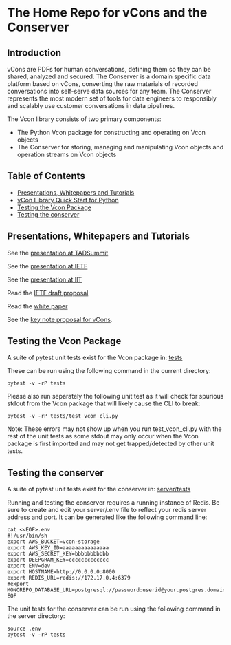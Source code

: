 # The Home Repo for vCons and the Conserver

## Introduction
vCons are PDFs for human conversations, defining them so they can be shared, analyzed and secured. The Conserver is a domain specific data platform based on vCons, converting the raw materials of recorded conversations into self-serve data sources for any team. The Conserver represents the most modern set of tools for data engineers to responsibly and scalably use customer conversations in data pipelines. 

The Vcon library consists of two primary components:

  * The Python Vcon package for constructing and operating on Vcon objects
  * The Conserver for storing, managing and manipulating Vcon objects and operation streams on Vcon objects

## Table of Contents

  + [Presentations, Whitepapers and Tutorials](#presentations-whitepapers-and-tutorials)
  + [vCon Library Quick Start for Python](https://github.com/vcon-dev/vcon/wiki/Library-Quick-Start)
  + [Testing the Vcon Package](#testing-the-vcon-package)
  + [Testing the conserver](#testing-the-conserver)

## Presentations, Whitepapers and Tutorials

See the [presentation at TADSummit](https://youtu.be/ZBRJ6FcVblc)

See the [presentation at IETF](https://youtu.be/dJsPzZITr_g?t=243)

See the [presentation at IIT](https://youtu.be/s-pjgpBOQqc)

Read the [IETF draft proposal](https://datatracker.ietf.org/doc/html/draft-petrie-vcon-00)

Read the [white paper](https://docs.google.com/document/d/1TV8j29knVoOJcZvMHVFDaan0OVfraH_-nrS5gW4-DEA/edit?usp=sharing)

See the [key note proposal for vCons](https://blog.tadsummit.com/2021/12/08/strolid-keynote-vcons/).


## Testing the Vcon Package
A suite of pytest unit tests exist for the Vcon package in: [tests](tests)

These can be run using the following command in the current directory:

    pytest -v -rP tests


Please also run separately the following unit test as it will check for spurious stdout from the Vcon package that will likely cause the CLI to break:

    pytest -v -rP tests/test_vcon_cli.py

Note: These errors may not show up when you run test_vcon_cli.py with the rest of the unit tests as some stdout may only occur when the Vcon package is first imported and may not get trapped/detected by other unit tests.


## Testing the conserver
A suite of pytest unit tests exist for the conserver in: [server/tests](server/tests)

Running and testing the conserver requires a running instance of Redis.
Be sure to create and edit your server/.env file to reflect your redis server address and port.
It can be generated like the following command line:

    cat <<EOF>.env
    #!/usr/bin/sh
    export AWS_BUCKET=vcon-storage
    export AWS_KEY_ID=aaaaaaaaaaaaaaa
    export AWS_SECRET_KEY=bbbbbbbbbbb
    export DEEPGRAM_KEY=ccccccccccccc
    export ENV=dev
    export HOSTNAME=http://0.0.0.0:8000
    export REDIS_URL=redis://172.17.0.4:6379
    #export MONOREPO_DATABASE_URL=postgresql://password:userid@your.postgres.domain.com:5432/postgres
    EOF

The unit tests for the conserver can be run using the following command in the server directory:

    source .env
    pytest -v -rP tests

